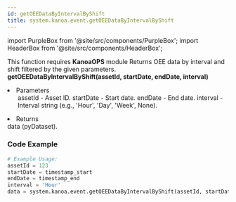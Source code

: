 ```yaml
---
id: getOEEDataByIntervalByShift
title: system.kanoa.event.getOEEDataByIntervalByShift
---
```


import PurpleBox from '@site/src/components/PurpleBox';
import HeaderBox from '@site/src/components/HeaderBox';

<PurpleBox>This function requires <b>KanoaOPS</b> module</PurpleBox>
<HeaderBox header="Description">
    Returns OEE data by interval and shift filtered by the given parameters.
</HeaderBox>
<HeaderBox header="Syntax">
    <b>getOEEDataByIntervalByShift(assetId, startDate, endDate, interval)</b>
    <li>Parameters <br />
        <ul>
            assetId - Asset ID.
            startDate - Start date.
            endDate - End date.
            interval - Interval string (e.g., 'Hour', 'Day', 'Week', None).
        </ul>
    </li>
    <li>Returns <br />
        data (pyDataset).
    </li>
</HeaderBox>

### Code Example

```python
# Example Usage:
assetId = 123
startDate = timestamp_start
endDate = timestamp_end
interval = 'Hour'
data = system.kanoa.event.getOEEDataByIntervalByShift(assetId, startDate, endDate, interval)

